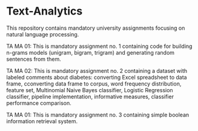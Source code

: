 # Text-Analytics
This repository contains mandatory university assignments focusing on natural language processing.

TA MA 01:
This is mandatory assignment no. 1 containing code for building n-grams models (unigram, bigram, trigram) and generating random sentences from them.

TA MA 02: 
This is mandatory assignment no. 2 containing a dataset with labeled comments about diabetes: converting Excel spreadsheet to data frame, cconverting data frame to corpus, word frequency distribution, feature set, Multinomial Naive Bayes classifier, Logistic Regression classifier, pipeline implementation, informative measures, classifier performance comparison. 

TA MA 01:
This is mandatory assignment no. 3 containing simple boolean information retrieval system.

